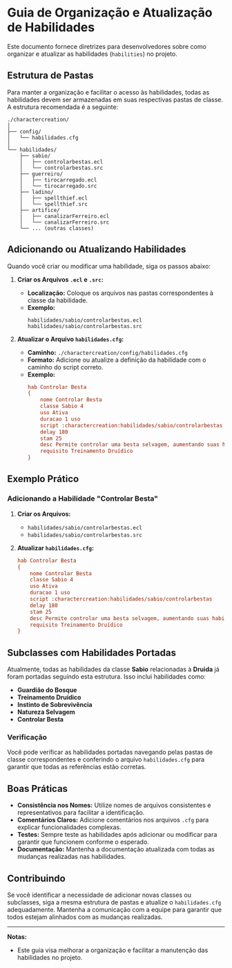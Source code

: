 # Guia de Organização e Atualização de Habilidades

Este documento fornece diretrizes para desenvolvedores sobre como organizar e atualizar as habilidades (`habilities`) no projeto. 

## Estrutura de Pastas

Para manter a organização e facilitar o acesso às habilidades, todas as habilidades devem ser armazenadas em suas respectivas pastas de classe. A estrutura recomendada é a seguinte:

```
./charactercreation/
│
├── config/
│   └── habilidades.cfg
│
└── habilidades/
    ├── sabio/
    │   ├── controlarbestas.ecl
    │   └── controlarbestas.src
    ├── guerreiro/
    │   ├── tirocarregado.ecl
    │   └── tirocarregado.src
    ├── ladino/
    │   ├── spellthief.ecl
    │   └── spellthief.src
    ├── artifice/
    │   ├── canalizarFerreiro.ecl
    │   └── canalizarFerreiro.src
    └── ... (outras classes)
```

## Adicionando ou Atualizando Habilidades

Quando você criar ou modificar uma habilidade, siga os passos abaixo:

1. **Criar os Arquivos `.ecl` e `.src`:**
   
   - **Localização:** Coloque os arquivos nas pastas correspondentes à classe da habilidade.
   - **Exemplo:**
     ```
     habilidades/sabio/controlarbestas.ecl
     habilidades/sabio/controlarbestas.src
     ```

2. **Atualizar o Arquivo `habilidades.cfg`:**
   
   - **Caminho:** `./charactercreation/config/habilidades.cfg`
   - **Formato:** Adicione ou atualize a definição da habilidade com o caminho do script correto.
   - **Exemplo:**
     ```cfg
     hab Controlar Besta
     {
         nome Controlar Besta
         classe Sabio 4
         uso Ativa
         duracao 1 uso
         script :charactercreation:habilidades/sabio/controlarbestas
         delay 180
         stam 25
         desc Permite controlar uma besta selvagem, aumentando suas habilidades em combate.
         requisito Treinamento Druídico
     }
     ```

## Exemplo Prático

### Adicionando a Habilidade "Controlar Besta"

1. **Criar os Arquivos:**
   
   - `habilidades/sabio/controlarbestas.ecl`
   - `habilidades/sabio/controlarbestas.src`

2. **Atualizar `habilidades.cfg`:**
   
   ```cfg
   hab Controlar Besta
   {
       nome Controlar Besta
       classe Sabio 4
       uso Ativa
       duracao 1 uso
       script :charactercreation:habilidades/sabio/controlarbestas
       delay 180
       stam 25
       desc Permite controlar uma besta selvagem, aumentando suas habilidades em combate.
       requisito Treinamento Druídico
   }
   ```

## Subclasses com Habilidades Portadas

Atualmente, todas as habilidades da classe **Sabio** relacionadas à **Druida** já foram portadas seguindo esta estrutura. Isso inclui habilidades como:

- **Guardião do Bosque**
- **Treinamento Druídico**
- **Instinto de Sobrevivência**
- **Natureza Selvagem**
- **Controlar Besta**

### Verificação

Você pode verificar as habilidades portadas navegando pelas pastas de classe correspondentes e conferindo o arquivo `habilidades.cfg` para garantir que todas as referências estão corretas.

## Boas Práticas

- **Consistência nos Nomes:** Utilize nomes de arquivos consistentes e representativos para facilitar a identificação.
- **Comentários Claros:** Adicione comentários nos arquivos `.cfg` para explicar funcionalidades complexas.
- **Testes:** Sempre teste as habilidades após adicionar ou modificar para garantir que funcionem conforme o esperado.
- **Documentação:** Mantenha a documentação atualizada com todas as mudanças realizadas nas habilidades.

## Contribuindo

Se você identificar a necessidade de adicionar novas classes ou subclasses, siga a mesma estrutura de pastas e atualize o `habilidades.cfg` adequadamente. Mantenha a comunicação com a equipe para garantir que todos estejam alinhados com as mudanças realizadas.

---

**Notas:**

- Este guia visa melhorar a organização e facilitar a manutenção das habilidades no projeto.
```